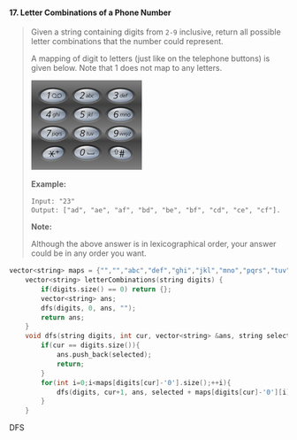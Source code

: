 #### 17. Letter Combinations of a Phone Number

> Given a string containing digits from `2-9` inclusive, return all possible letter combinations that the number could represent.
>
> A mapping of digit to letters (just like on the telephone buttons) is given below. Note that 1 does not map to any letters.
>
> ![img](assets/200px-Telephone-keypad2.svg.png)
>
> **Example:**
>
> ```
> Input: "23"
> Output: ["ad", "ae", "af", "bd", "be", "bf", "cd", "ce", "cf"].
> ```
>
> **Note:**
>
> Although the above answer is in lexicographical order, your answer could be in any order you want.

```c++
vector<string> maps = {"","","abc","def","ghi","jkl","mno","pqrs","tuv","wxyz"};
    vector<string> letterCombinations(string digits) {
        if(digits.size() == 0) return {};
        vector<string> ans;
        dfs(digits, 0, ans, "");
        return ans;
    }
    void dfs(string digits, int cur, vector<string> &ans, string selected){
        if(cur == digits.size()){
            ans.push_back(selected);
            return;
        }
        for(int i=0;i<maps[digits[cur]-'0'].size();++i){
            dfs(digits, cur+1, ans, selected + maps[digits[cur]-'0'][i]);
        }
    }
```

DFS